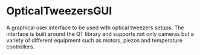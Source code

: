 # OpticalTweezersGUI
A graphical user interface to be used with optical tweezers setups. The interface is built around the QT library and supports not only cameras but a variety of different equipment such as motors, piezos and temperature controllers.
